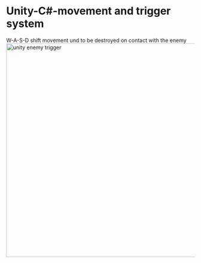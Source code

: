 # Unity-C#-movement and trigger system
W-A-S-D shift movement und to be destroyed on contact with the enemy
  <img width="1107" height="572" alt="unity enemy trigger" src="https://github.com/user-attachments/assets/152349ba-0bb8-4583-8d6c-4f17e6aa3dc6" />
